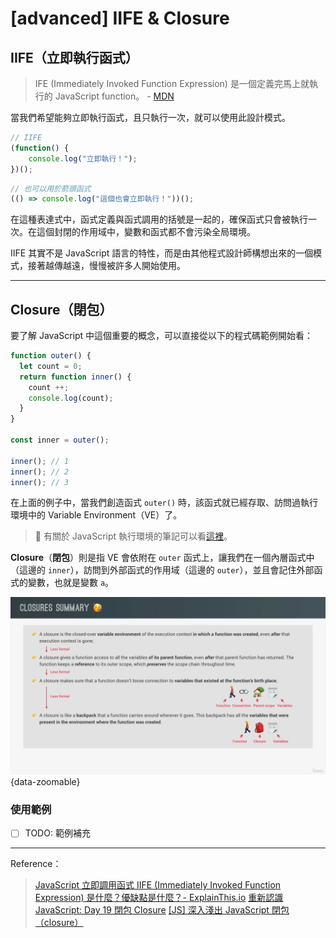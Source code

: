 # [advanced] IIFE & Closure

## IIFE（立即執行函式）

> IFE (Immediately Invoked Function Expression) 是一個定義完馬上就執行的 JavaScript function。 - [MDN](https://developer.mozilla.org/zh-TW/docs/Glossary/IIFE)

當我們希望能夠立即執行函式，且只執行一次，就可以使用此設計模式。

```javascript
// IIFE
(function() {
    console.log("立即執行！");
})();
```

```javascript
// 也可以用於箭頭函式
(() => console.log("這個也會立即執行！"))();
```

在這種表達式中，函式定義與函式調用的括號是一起的，確保函式只會被執行一次。在這個封閉的作用域中，變數和函式都不會污染全局環境。

IIFE 其實不是 JavaScript 語言的特性，而是由其他程式設計師構想出來的一個模式，接著越傳越遠，慢慢被許多人開始使用。

---

## Closure（閉包）

要了解 JavaScript 中這個重要的概念，可以直接從以下的程式碼範例開始看：

```javascript
function outer() {
  let count = 0;
  return function inner() {
    count ++;
    console.log(count);
  }
}

const inner = outer();

inner(); // 1
inner(); // 2
inner(); // 3
```

在上面的例子中，當我們創造函式 `outer()` 時，該函式就已經存取、訪問過執行環境中的 Variable Environment（VE）了。

> 🔗 有關於 JavaScript 執行環境的筆記可以看[這裡]()。

**Closure**（**閉包**）則是指 VE 會依附在 `outer` 函式上，讓我們在一個內層函式中（這邊的 `inner`），訪問到外部函式的作用域（這邊的 `outer`），並且會記住外部函式的變數，也就是變數 `a`。

![image](../public/closure.jpg){data-zoomable}

### 使用範例

- [ ] TODO: 範例補充

---

Reference：

> [JavaScript 立即調用函式 IIFE (Immediately Invoked Function Expression) 是什麼？優缺點是什麼？- ExplainThis.io](https://www.explainthis.io/zh-hant/swe/what-is-iife)
> [重新認識 JavaScript: Day 19 閉包 Closure](https://ithelp.ithome.com.tw/articles/10193009)
> [[JS] 深入淺出 JavaScript 閉包（closure）](https://pjchender.dev/javascript/js-closure/)

